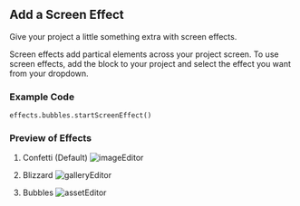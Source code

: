 ## Add a Screen Effect

Give your project a little something extra with screen effects.

Screen effects add partical elements across your project screen. To use screen effects, add the block to your project and select the effect you want from your dropdown.




### Example Code

```blocks
effects.bubbles.startScreenEffect()

```

### Preview of Effects

1. Confetti (Default)
![imageEditor](/static/reference/effect-confetti.gif "Party time!" )

2. Blizzard
![galleryEditor](/static/reference/effect-blizzard.gif "Baby, it's cold outside." )

3. Bubbles
![assetEditor](/static/reference/effect-bubbles.gif "Tiny bubbles!" )

